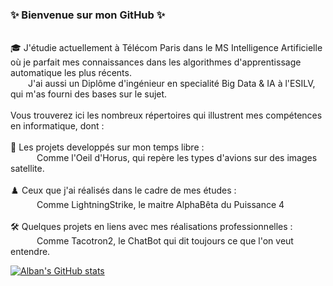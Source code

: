 ### ✨  Bienvenue sur mon GitHub  ✨
<br>
🎓 J'étudie actuellement à Télécom Paris dans le MS Intelligence Artificielle où je parfait mes connaissances dans les algorithmes d'apprentissage automatique les plus récents.  
<br>
&emsp;&emsp;J'ai aussi un Diplôme d'ingénieur en specialité Big Data & IA à l'ESILV, qui m'as fourni des bases sur le sujet.
<br>
<br>
Vous trouverez ici les nombreux répertoires qui illustrent mes compétences en informatique, dont :
<br>
<br>
🚀  Les projets developpés sur mon temps libre : 
<br>
&emsp;&emsp;&emsp;Comme l'Oeil d'Horus, qui repère les types d'avions sur des images satellite.
<br>    
<br>
♟️   Ceux que j'ai réalisés dans le cadre de mes études :  
<br>
&emsp;&emsp;&emsp;Comme LightningStrike, le maitre AlphaBêta du Puissance 4
<br>
<br>
🛠️  Quelques projets en liens avec mes réalisations professionnelles :
<br>
&emsp;&emsp;&emsp;Comme Tacotron2, le ChatBot qui dit toujours ce que l'on veut entendre.
<br>

[![Alban's GitHub stats](https://github-readme-stats.vercel.app/api?username=AlbTchik)](https://github.com/anuraghazra/github-readme-stats)
